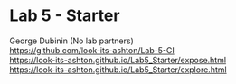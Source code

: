 # Lab 5 - Starter
George Dubinin (No lab partners)
<br>
https://github.com/look-its-ashton/Lab-5-CI
<br>
https://look-its-ashton.github.io/Lab5_Starter/expose.html
<br>
https://look-its-ashton.github.io/Lab5_Starter/explore.html
